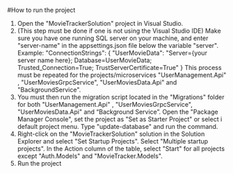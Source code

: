 #How to run the project
1. Open the "MovieTrackerSolution" project in Visual Studio.
2. (This step must be done if one is not using the Visual Studio IDE) Make sure you have one
running SQL server on your machine, and enter "server-name" in the appsettings.json file below
the variable "server".
Example:
"ConnectionStrings": {
"UserMovieData": "Server={your server name here}; Database=UserMovieData;
Trusted_Connection=True; TrustServerCertificate=True"
}
This process must be repeated for the projects/microservices "UserManagement.Api" ,
"UserMoviesGrpcService", "UserMoviesData.Api" and "BackgroundService".
3. You must then run the migration script located in the "Migrations" folder for both
"UserManagement.Api" , "UserMoviesGrpcService", "UserMoviesData.Api" and
“Background Service”.
Open the "Package Manager Console", set the project as "Set as Starter Project" or select i
default project menu.
Type "update-database" and run the command.
4. Right-click on the "MovieTrackerSolution" solution in the Solution Explorer and select "Set Startup
Projects". Select "Multiple startup projects". In the Action column of the table, select "Start" for all
projects except "Auth.Models" and "MovieTracker.Models".
5. Run the project
